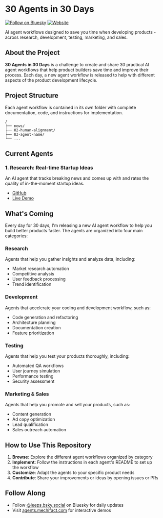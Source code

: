 # 30 Agents in 30 Days

[![Follow on Bluesky](https://img.shields.io/badge/Follow-Bluesky-blue)](https://bsky.app/profile/leeps.bsky.social)
[![Website](https://img.shields.io/badge/Website-agents.mechifact.com-green)](https://agents.mechifact.com/)

AI agent workflows designed to save you time when developing products - across research, development, testing, marketing, and sales.

## About the Project

**30 Agents in 30 Days** is a challenge to create and share 30 practical AI agent workflows that help product builders save time and improve their process. Each day, a new agent workflow is released to help with different aspects of the product development lifecycle.

## Project Structure

Each agent workflow is contained in its own folder with complete documentation, code, and instructions for implementation.

```
/
├── news/
├── 02-human-alignment/
├── 03-agent-name/
└── ...
```

## Current Agents

### 1. Research: Real-time Startup Ideas

An AI agent that tracks breaking news and comes up with and rates the quality of in-the-moment startup ideas.

- [GitHub](https://github.com/ltejedor/agents/tree/main/news)
- [Live Demo](https://ideas.mechifact.com/)

## What's Coming

Every day for 30 days, I'm releasing a new AI agent workflow to help you build better products faster. The agents are organized into four main categories:

### Research
Agents that help you gather insights and analyze data, including:
- Market research automation
- Competitive analysis
- User feedback processing
- Trend identification

### Development
Agents that accelerate your coding and development workflow, such as:
- Code generation and refactoring
- Architecture planning
- Documentation creation
- Feature prioritization

### Testing
Agents that help you test your products thoroughly, including:
- Automated QA workflows
- User journey simulation
- Performance testing
- Security assessment

### Marketing & Sales
Agents that help you promote and sell your products, such as:
- Content generation
- Ad copy optimization
- Lead qualification
- Sales outreach automation

## How to Use This Repository

1. **Browse**: Explore the different agent workflows organized by category
2. **Implement**: Follow the instructions in each agent's README to set up the workflow
3. **Customize**: Adapt the agents to your specific product needs
4. **Contribute**: Share your improvements or ideas by opening issues or PRs

## Follow Along

- Follow [@leeps.bsky.social](https://bsky.app/profile/leeps.bsky.social) on Bluesky for daily updates
- Visit [agents.mechifact.com](https://agents.mechifact.com/) for interactive demos
